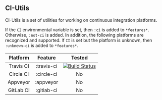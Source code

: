 ## CI-Utils

CI-Utils is a set of utilities for working on continuous integration platforms.

If the `CI` environmental variable is set, then `:ci` is added to `*features*`.
Otherwise, `:not-ci` is added.
In addition, the following platforms are recognized and supported.
If `CI` is set but the platform is unknown, then `:unknown-ci` is added to `*features*`.

| Platform  |  Feature   | Tested |
|:---------:|:----------:|:------:|
| Travis CI | :travis-ci | [![Build Status](https://travis-ci.org/neil-lindquist/CI-Utils.svg?branch=master)](https://travis-ci.org/neil-lindquist/CI-Utils) |
| Circle CI | :circle-ci |   No   |
| Appveyor  | :appveyor  |   No   |
| GitLab CI | :gitlab-ci |   No   |
